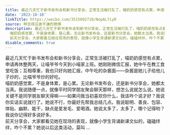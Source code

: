 ```yaml
---
title: 最近几天忙于新书发布会和新书分享会，正常生活被打乱了，喵奶奶感觉有点累，申请再休整两天，让喵爷爷今天到小喵家上班。她刚刚微信汇报，她中午在教工食堂吃饭...
date: '2023-10-18'
linkTitle: https://weibo.com/3515092710/NopAL7iyR
source: 种豆得瓜谢不谦的微博
description: 最近几天忙于新书发布会和新书分享会，正常生活被打乱了，喵奶奶感觉有点累，申请再休整两天，让喵爷爷今天到小喵家上班。她刚刚微信汇报，她中午在教工食堂吃饭；互相尊重，我也只好向她汇报，中午吃的杂酱面——杂酱是她儿子给他儿子炒的，比喵爷爷炒的好吃。<br>
  喵奶奶感觉累，不是身体累，是心累。无论新书发布会，还是新书分享会，她都太当真。我说随便一点，就像平时同学朋友聚会聊天那样，想怎么说就怎么说。她说关键不是同学朋友聊天得嘛——如果问我当初喜欢你什么，我该咋个说才好？我说你实话实说就行了。她说不行，你最好先帮我总结几点。我说聪明、善良、包容、体贴、幽默、能干，缺点是爱发毛、爱喝酒。她说太多了，太多了，哪个记得哟？我说你记得好多说好多。<br>
  前天分享会，大家都看见她在现场的表现，就像小学生背诵新课文似的，磕磕绊绊，咋个不累？她说以后这类活动，莫叫 ...
disable_comments: true
---
```

最近几天忙于新书发布会和新书分享会，正常生活被打乱了，喵奶奶感觉有点累，申请再休整两天，让喵爷爷今天到小喵家上班。她刚刚微信汇报，她中午在教工食堂吃饭；互相尊重，我也只好向她汇报，中午吃的杂酱面——杂酱是她儿子给他儿子炒的，比喵爷爷炒的好吃。<br> 喵奶奶感觉累，不是身体累，是心累。无论新书发布会，还是新书分享会，她都太当真。我说随便一点，就像平时同学朋友聚会聊天那样，想怎么说就怎么说。她说关键不是同学朋友聊天得嘛——如果问我当初喜欢你什么，我该咋个说才好？我说你实话实说就行了。她说不行，你最好先帮我总结几点。我说聪明、善良、包容、体贴、幽默、能干，缺点是爱发毛、爱喝酒。她说太多了，太多了，哪个记得哟？我说你记得好多说好多。<br> 前天分享会，大家都看见她在现场的表现，就像小学生背诵新课文似的，磕磕绊绊，咋个不累？她说以后这类活动，莫叫 ...